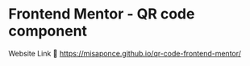 # Frontend Mentor - QR code component

Website Link 🚀 https://misaponce.github.io/qr-code-frontend-mentor/